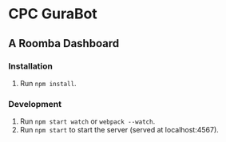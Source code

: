 # CPC GuraBot

## A Roomba Dashboard

### Installation

1. Run `npm install`.

### Development

1. Run `npm start watch` or `webpack --watch`.
2. Run `npm start` to start the server (served at localhost:4567).
